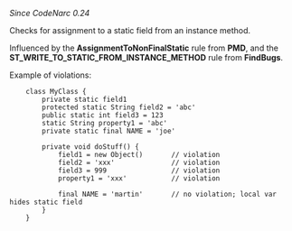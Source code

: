 *Since CodeNarc 0.24*

Checks for assignment to a static field from an instance method.

Influenced by the **AssignmentToNonFinalStatic** rule from **PMD**, and
the **ST\_WRITE\_TO\_STATIC\_FROM\_INSTANCE\_METHOD** rule from
**FindBugs**.

Example of violations:

``` 
    class MyClass {
        private static field1
        protected static String field2 = 'abc'
        public static int field3 = 123
        static String property1 = 'abc'
        private static final NAME = 'joe'

        private void doStuff() {
            field1 = new Object()       // violation
            field2 = 'xxx'              // violation
            field3 = 999                // violation
            property1 = 'xxx'           // violation

            final NAME = 'martin'       // no violation; local var hides static field
        }
    }
```
